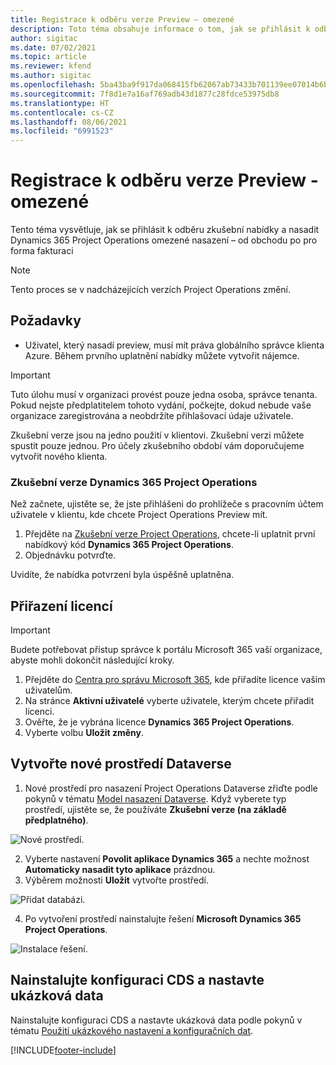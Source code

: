 ```yaml
---
title: Registrace k odběru verze Preview – omezené
description: Toto téma obsahuje informace o tom, jak se přihlásit k odběru a nasadit omezené nasazení Project Operations - od obchodu po pro forma fakturaci.
author: sigitac
ms.date: 07/02/2021
ms.topic: article
ms.reviewer: kfend
ms.author: sigitac
ms.openlocfilehash: 5ba43ba9f917da068415fb62067ab73433b701139ee07014b6bd8c02612008ce
ms.sourcegitcommit: 7f8d1e7a16af769adb43d1877c28fdce53975db8
ms.translationtype: HT
ms.contentlocale: cs-CZ
ms.lasthandoff: 08/06/2021
ms.locfileid: "6991523"
---
```

# <a name="sign-up-for-a-preview-subscription---lite"></a>Registrace k odběru verze Preview - omezené 

Tento téma vysvětluje, jak se přihlásit k odběru zkušební nabídky a nasadit Dynamics 365 Project Operations omezené nasazení – od obchodu po pro forma fakturaci

> [!NOTE]
> Tento proces se v nadcházejících verzích Project Operations změní.

## <a name="prerequisites"></a>Požadavky
- Uživatel, který nasadí preview, musí mít práva globálního správce klienta Azure. Během prvního uplatnění nabídky můžete vytvořit nájemce.

> [!IMPORTANT]
> Tuto úlohu musí v organizaci provést pouze jedna osoba, správce tenanta. Pokud nejste předplatitelem tohoto vydání, počkejte, dokud nebude vaše organizace zaregistrována a neobdržíte přihlašovací údaje uživatele.
> 
> Zkušební verze jsou na jedno použití v klientovi. Zkušební verzi můžete spustit pouze jednou. Pro účely zkušebního období vám doporučujeme vytvořit nového klienta.

### <a name="dynamics-365-project-operations-trial"></a>Zkušební verze Dynamics 365 Project Operations 

Než začnete, ujistěte se, že jste přihlášeni do prohlížeče s pracovním účtem uživatele v klientu, kde chcete Project Operations Preview mít.

1. Přejděte na [Zkušební verze Project Operations](https://aka.ms/try-po), chcete-li uplatnit první nabídkový kód **Dynamics 365 Project Operations**.
2. Objednávku potvrďte.

  Uvidíte, že nabídka potvrzení byla úspěšně uplatněna.

## <a name="assign-licenses"></a>Přiřazení licencí

> [!IMPORTANT]
> Budete potřebovat přístup správce k portálu Microsoft 365 vaší organizace, abyste mohli dokončit následující kroky.


1. Přejděte do [Centra pro správu Microsoft 365](https://portal.office.com/), kde přiřadíte licence vašim uživatelům.
2. Na stránce **Aktivní uživatelé** vyberte uživatele, kterým chcete přiřadit licenci.
3. Ověřte, že je vybrána licence **Dynamics 365 Project Operations**. 
4. Vyberte volbu **Uložit změny**.

## <a name="create-a-new-dataverse-environment"></a>Vytvořte nové prostředí Dataverse

1. Nové prostředí pro nasazení Project Operations Dataverse zřiďte podle pokynů v tématu [Model nasazení Dataverse](lite-deployment.md). Když vyberete typ prostředí, ujistěte se, že používáte **Zkušební verze (na základě předplatného)**.

  ![Nové prostředí.](./media/19CreateEnvironment.png)

2. Vyberte nastavení **Povolit aplikace Dynamics 365** a nechte možnost **Automaticky nasadit tyto aplikace** prázdnou.  
3. Výběrem možnosti **Uložit** vytvořte prostředí.

  ![Přidat databázi.](./media/20CreateEnvironment1.png)

4. Po vytvoření prostředí nainstalujte řešení **Microsoft Dynamics 365 Project Operations**. 

![Instalace řešení.](./media/21InstallSolution.png)

## <a name="install-a-cds-configuration-and-setup-demo-data"></a>Nainstalujte konfiguraci CDS a nastavte ukázková data

Nainstalujte konfiguraci CDS a nastavte ukázková data podle pokynů v tématu [Použití ukázkového nastavení a konfiguračních dat](lite-apply-demo-setup-config-data.md).


[!INCLUDE[footer-include](../includes/footer-banner.md)]
